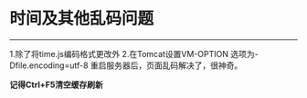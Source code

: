 # 时间及其他乱码问题

---

1.除了将time.js编码格式更改外
2.在Tomcat设置VM-OPTION 选项为-Dfile.encoding=utf-8 
重启服务器后，页面乱码解决了，很神奇。

**记得Ctrl+F5清空缓存刷新**